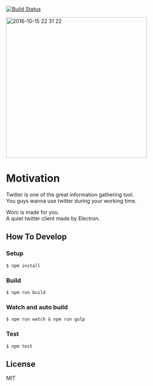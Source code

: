 [![Build Status](https://travis-ci.org/shibe97/worc.svg?branch=master)](https://travis-ci.org/shibe97/worc)

<img width="384" alt="2016-10-15 22 31 22" src="https://cloud.githubusercontent.com/assets/4659294/19410428/24a16e56-9327-11e6-88ea-d1e807e7f65b.png">


# Motivation
Twitter is one of the great information gathering tool.  
You guys wanna use twitter during your working time.

Worc is made for you.  
A quiet twitter client made by Electron.


## How To Develop
### Setup
```
$ npm install
```

### Build
```
$ npm run build
```

### Watch and auto build
```
$ npm run watch & npm run gulp
```

### Test
```
$ npm test
```

## License
MIT

